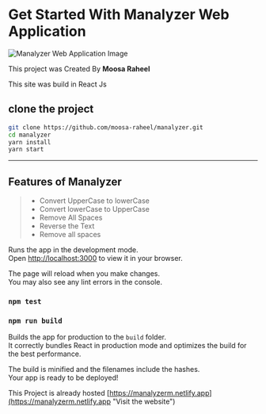 # Get Started With Manalyzer Web Application

![Manalyzer Web Application Image](./src/Images/img.png "Image of Manalyzer Web Application")

This project was Created By **Moosa Raheel**

This site was build in React Js

## clone the project

```bash
git clone https://github.com/moosa-raheel/manalyzer.git
cd manalyzer
yarn install
yarn start
```

---

## Features of Manalyzer

> - Convert UpperCase to lowerCase
> - Convert lowerCase to UpperCase
> - Remove All Spaces
> - Reverse the Text
> - Remove all spaces

Runs the app in the development mode.\
Open [http://localhost:3000](http://localhost:3000) to view it in your browser.

The page will reload when you make changes.\
You may also see any lint errors in the console.

### `npm test`

### `npm run build`

Builds the app for production to the `build` folder.\
It correctly bundles React in production mode and optimizes the build for the best performance.

The build is minified and the filenames include the hashes.\
Your app is ready to be deployed!

This Project is already hosted
[https://manalyzerm.netlify.app](https://manalyzerm.netlify.app "Visit the website")
